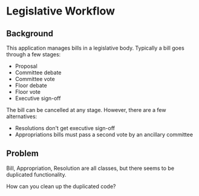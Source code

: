 # Legislative Workflow

## Background
This application manages bills in a legislative body. Typically a bill goes through a few stages:
   * Proposal
   * Committee debate
   * Committee vote
   * Floor debate
   * Floor vote
   * Executive sign-off

The bill can be cancelled at any stage. However, there are a few alternatives:
   * Resolutions don't get executive sign-off
   * Appropriations bills must pass a second vote by an ancillary committee

## Problem
Bill, Appropriation, Resolution are all classes, but there seems to be duplicated 
functionality. 

How can you clean up the duplicated code?
